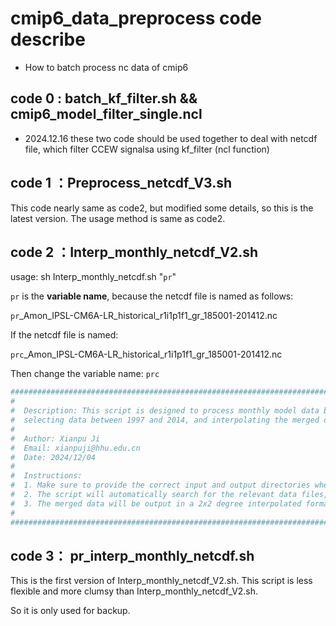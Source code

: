 # cmip6_data_preprocess code describe



- How to batch process nc data of cmip6



## code 0 : batch_kf_filter.sh && cmip6_model_filter_single.ncl
- 2024.12.16
these two code should be used together to deal with netcdf file, which filter CCEW signalsa using kf_filter (ncl function)
  
## code 1 ：Preprocess_netcdf_V3.sh

This code nearly same as code2, but modified some details, so this is the latest version.
The usage method is same as code2.


## code 2 ：Interp_monthly_netcdf_V2.sh

usage: sh Interp_monthly_netcdf.sh "`pr`"

`pr` is the **variable name**, because the netcdf file is named as follows:

`pr`_Amon_IPSL-CM6A-LR_historical_r1i1p1f1_gr_185001-201412.nc

If the netcdf file is named:

`prc`_Amon_IPSL-CM6A-LR_historical_r1i1p1f1_gr_185001-201412.nc

Then change the variable name: `prc`


```bash
#########################################################################################################################
#                                                                                                                       #
#  Description: This script is designed to process monthly model data by merging multiple files of the same model,      #
#  selecting data between 1997 and 2014, and interpolating the merged data to a 2x2 degree grid.                        #
#                                                                                                                       #
#  Author: Xianpu Ji                                                                                                    #
#  Email: xianpuji@hhu.edu.cn                                                                                           #
#  Date: 2024/12/04                                                                                                     #
#                                                                                                                       #
#  Instructions:                                                                                                        #
#  1. Make sure to provide the correct input and output directories when running this script.                           #
#  2. The script will automatically search for the relevant data files, merge them, and apply the necessary filters.    #
#  3. The merged data will be output in a 2x2 degree interpolated format.                                               #
#                                                                                                                       #
#########################################################################################################################
```

## code 3： pr_interp_monthly_netcdf.sh

This is the first version of Interp_monthly_netcdf_V2.sh. This script is less flexible and more clumsy than Interp_monthly_netcdf_V2.sh.

So it is only used for backup.
